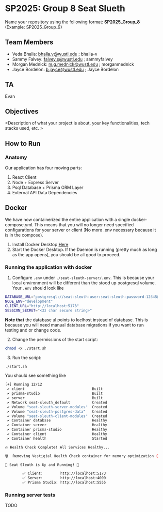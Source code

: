 # SP2025: Group 8 Seat Slueth

Name your repository using the following format:
**SP2025_Group_8**
(Example: SP2025_Group_9)

## Team Members

- Veda Bhalla: bhalla.v@wustl.edu ; bhalla-v
- Sammy Falvey: falvey.s@wustl.edu ; sammyfalvey
- Morgan Mednick: m.g.mednick@wustl.edu ; morganmednick
- Jayce Bordelon: b.jayce@wustl.edu ; Jayce Bordelon

## TA

Evan

## Objectives

&lt;Description of what your project is about, your key functionalities, tech stacks used, etc. &gt;

## How to Run

### Anatomy

Our application has four moving parts:

1. React Client
2. Node + Express Server
3. Psql Database + Prisma ORM Layer
4. External API Data Dependencies

## Docker

We have now containerized the entire application with a single docker-compose.yml. This means that you will no longer need specified configurations for your server or client (No more .env necessary because it is in the compose).

1. Install Docker Desktop [Here](https://docs.docker.com/desktop/setup/install/mac-install/)
2. Start the Docker Desktop. If the Daemon is running (pretty much as long as the app opens), you should be all good to proceed.

### Running the application with docker

1. Configure `.env` under `./seat-sleuth-server/.env`. This is because your local environment will be different than the stood up postgresql volume. Your `.env` should look like

```bash
DATABASE_URL="postgresql://seat-sleuth-user:seat-sleuth-password-12345@localhost:5432/seat-sleuth"
NODE_ENV="development"
CLIENT_URL="http://localhost:5173"
SESSION_SECRET="<32 char secure string>"

```

**Note that** the database ul points to loclhost instead of database. This is because you will need manual database migrations if you want to run testing and or change code.

2. Change the permissions of the start script:

```bash
chmod +x ./start.sh
```

3. Run the script:

```bash
./start.sh
```

You should see something like

```bash
[+] Running 12/12
 ✔ client                               Built                                                                                                                                             0.0s
 ✔ prisma-studio                        Built                                                                                                                                             0.0s
 ✔ server                               Built                                                                                                                                             0.0s
 ✔ Network seat-sleuth_default          Created                                                                                                                                           0.3s
 ✔ Volume "seat-sleuth-server-modules"  Created                                                                                                                                           0.0s
 ✔ Volume "seat-sleuth-postgres-data"   Created                                                                                                                                           0.0s
 ✔ Volume "seat-sleuth-client-modules"  Created                                                                                                                                           0.0s
 ✔ Container database                   Healthy                                                                                                                                          24.4s
 ✔ Container server                     Healthy                                                                                                                                          22.8s
 ✔ Container prisma-studio              Healthy                                                                                                                                          22.8s
 ✔ Container client                     Healthy                                                                                                                                          20.4s
 ✔ Container health                     Started                                                                                                                                          18.5s

🔥 Health Check Complete! All Services Healthy...

🗑️  Removing Vestigial Health Check container for memory optimization (ID: 9c631dcec8f9)...

🚀 Seat Sleuth is Up and Running! 🦥

        ✅ Client:        http://localhost:5173
        ✅ Server:        http://localhost:4000
        ✅ Prisma Studio: http://localhost:5555

```

### Running server tests

TODO
